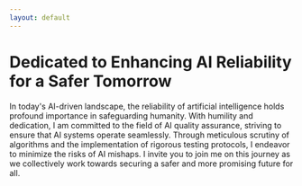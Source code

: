 ```yaml
---
layout: default
---
```


# Dedicated to Enhancing AI Reliability for a Safer Tomorrow

In today's AI-driven landscape, the reliability of artificial intelligence holds profound importance in safeguarding humanity. With humility and dedication, I am committed to the field of AI quality assurance, striving to ensure that AI systems operate seamlessly. Through meticulous scrutiny of algorithms and the implementation of rigorous testing protocols, I endeavor to minimize the risks of AI mishaps. I invite you to join me on this journey as we collectively work towards securing a safer and more promising future for all.
